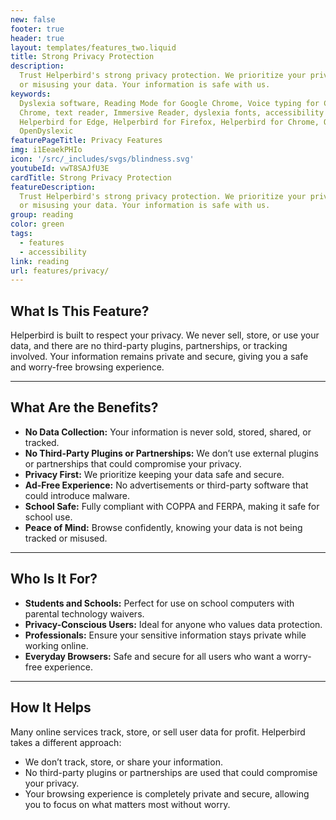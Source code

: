 ```yaml
---
new: false
footer: true
header: true
layout: templates/features_two.liquid
title: Strong Privacy Protection
description:
  Trust Helperbird's strong privacy protection. We prioritize your privacy by not storing, selling,
  or misusing your data. Your information is safe with us.
keywords:
  Dyslexia software, Reading Mode for Google Chrome, Voice typing for Chrome, Text to speech for
  Chrome, text reader, Immersive Reader, dyslexia fonts, accessibility software, dyslexia software,
  Helperbird for Edge, Helperbird for Firefox, Helperbird for Chrome, Opendyslexic for Chrome,
  OpenDyslexic
featurePageTitle: Privacy Features
img: i1EeaekPHIo
icon: '/src/_includes/svgs/blindness.svg'
youtubeId: vwT8SAJfU3E
cardTitle: Strong Privacy Protection
featureDescription:
  Trust Helperbird's strong privacy protection. We prioritize your privacy by not storing, selling,
  or misusing your data. Your information is safe with us.
group: reading
color: green
tags:
  - features
  - accessibility
link: reading
url: features/privacy/
---
```




## What Is This Feature?

Helperbird is built to respect your privacy. We never sell, store, or use your data, and there are no third-party plugins, partnerships, or tracking involved. Your information remains private and secure, giving you a safe and worry-free browsing experience.

---

## What Are the Benefits?

- **No Data Collection:** Your information is never sold, stored, shared, or tracked.  
- **No Third-Party Plugins or Partnerships:** We don’t use external plugins or partnerships that could compromise your privacy.  
- **Privacy First:** We prioritize keeping your data safe and secure.  
- **Ad-Free Experience:** No advertisements or third-party software that could introduce malware.  
- **School Safe:** Fully compliant with COPPA and FERPA, making it safe for school use.  
- **Peace of Mind:** Browse confidently, knowing your data is not being tracked or misused.

---

## Who Is It For?

- **Students and Schools:** Perfect for use on school computers with parental technology waivers.  
- **Privacy-Conscious Users:** Ideal for anyone who values data protection.  
- **Professionals:** Ensure your sensitive information stays private while working online.  
- **Everyday Browsers:** Safe and secure for all users who want a worry-free experience.

---

## How It Helps

Many online services track, store, or sell user data for profit. Helperbird takes a different approach:  
- We don’t track, store, or share your information.  
- No third-party plugins or partnerships are used that could compromise your privacy.  
- Your browsing experience is completely private and secure, allowing you to focus on what matters most without worry.
